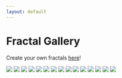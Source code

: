 ```yaml
---
layout: default
---
```


# Fractal Gallery

Create your own fractals [here](https://nathansolomon1678.github.io/fractals)!

![](withering%20sanity.png)
![](adrenaline-inducing%20despair.png)
![](soul-suffocating%20sorrow.png)
![](glowy%20balloons.png)
![](shimmery%20dirt.png)
![](i%20am%20a%20dork.png)
![](porcelain%20galaxies.png)
![](zesty%20heartache.png)
![](tantalizing%20torment.png)
![](minty%20snowflake.png)
![](zvzvzvzvzvzvzvvzzzvzvzvzvzvzvzvvzzvzzvZVvzvv.png)
![](gourmet%20cabbage.png)
![](Phnglui%20mglwnafh%20Cthulhu%20Rlyeh%20wgahnagl%20fhtagn.png)
![](thing1.png)
![](thing2.png)
